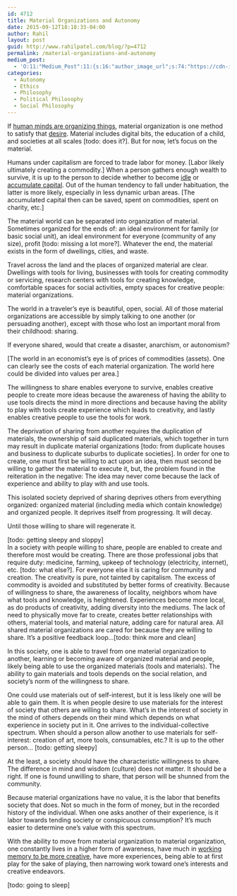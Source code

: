 ```yaml
---
id: 4712
title: Material Organizations and Autonomy
date: 2015-09-12T18:18:33-04:00
author: Rahil
layout: post
guid: http://www.rahilpatel.com/blog/?p=4712
permalink: /material-organizations-and-autonomy
medium_post:
  - 'O:11:"Medium_Post":11:{s:16:"author_image_url";s:74:"https://cdn-images-1.medium.com/fit/c/200/200/1*dmbNkD5D-u45r44go_cf0g.png";s:10:"author_url";s:28:"https://medium.com/@rahil627";s:11:"byline_name";N;s:12:"byline_email";N;s:10:"cross_link";s:2:"no";s:2:"id";s:12:"fcb18f247457";s:21:"follower_notification";s:3:"yes";s:7:"license";s:19:"all-rights-reserved";s:14:"publication_id";s:2:"-1";s:6:"status";s:6:"public";s:3:"url";s:77:"https://medium.com/@rahil627/material-organizations-and-autonomy-fcb18f247457";}'
categories:
  - Autonomy
  - Ethics
  - Philosophy
  - Political Philosophy
  - Social Philosophy
---
```

If [human minds are organizing things](http://www.rahilpatel.com/blog/chaos-and-organization), material organization is one method to satisfy that [desire](http://www.rahilpatel.com/blog/creativity-as-organization-from-chaos). Material includes digital bits, the education of a child, and societies at all scales [todo: does it?]. But for now, let&#8217;s focus on the material.

Humans under capitalism are forced to trade labor for money. [Labor likely ultimately creating a commodity.] When a person gathers enough wealth to survive, it is up to the person to decide whether to become [idle](http://www.zpub.com/notes/idle.html) or [accumulate capital](https://en.wikipedia.org/wiki/Capital_accumulation). Out of the human tendency to fall under habituation, the latter is more likely, especially in less dynamic urban areas. [The accumulated capital then can be saved, spent on commodities, spent on charity, etc.]

The material world can be separated into organization of material. Sometimes organized for the ends of: an ideal environment for family (or basic social unit), an ideal environment for everyone (community of any size), profit [todo: missing a lot more?]. Whatever the end, the material exists in the form of dwellings, cities, and waste.

Travel across the land and the places of organized material are clear. Dwellings with tools for living, businesses with tools for creating commodity or servicing, research centers with tools for creating knowledge, comfortable spaces for social activities, empty spaces for creative people: material organizations.

The world in a traveler&#8217;s eye is beautiful, open, social. All of those material organizations are accessible by simply talking to one another (or persuading another), except with those who lost an important moral from their childhood: sharing.

If everyone shared, would that create a disaster, anarchism, or autonomism?

[The world in an economist&#8217;s eye is of prices of commodities (assets). One can clearly see the costs of each material organization. The world here could be divided into values per area.]

The willingness to share enables everyone to survive, enables creative people to create more ideas because the awareness of having the ability to use tools directs the mind in more directions and because having the ability to play with tools create experience which leads to creativity, and lastly enables creative people to use the tools for work.

The deprivation of sharing from another requires the duplication of materials, the ownership of said duplicated materials, which together in turn may result in duplicate material organizations [todo: from duplicate houses and business to duplicate suburbs to duplicate societies]. In order for one to create, one must first be willing to act upon an idea, then must second be willing to gather the material to execute it, but, the problem found in the reiteration in the negative: The idea may never come because the lack of experience and ability to play with and use tools.

This isolated society deprived of sharing deprives others from everything organized: organized material (including media which contain knowledge) and organized people. It deprives itself from progressing. It will decay.

Until those willing to share will regenerate it.

[todo: getting sleepy and sloppy]  
In a society with people willing to share, people are enabled to create and therefore most would be creating. There are those professional jobs that require duty: medicine, farming, upkeep of technology (electricity, internet), etc. [todo: what else?]. For everyone else it is caring for community and creation. The creativity is pure, not tainted by capitalism. The excess of commodity is avoided and substituted by better forms of creativity. Because of willingness to share, the awareness of locality, neighbors whom have what tools and knowledge, is heightened. Experiences become more local, as do products of creativity, adding diversity into the mediums. The lack of need to physically move far to create, creates better relationships with others, material tools, and material nature, adding care for natural area. All shared material organizations are cared for because they are willing to share. It&#8217;s a positive feedback loop&#8230;[todo: think more and clean]

In this society, one is able to travel from one material organization to another, learning or becoming aware of organized material and people, likely being able to use the organized materials (tools and materials). The ability to gain materials and tools depends on the social relation, and society&#8217;s norm of the willingness to share.

One could use materials out of self-interest, but it is less likely one will be able to gain them. It is when people desire to use materials for the interest of society that others are willing to share. What&#8217;s in the interest of society in the mind of others depends on their mind which depends on what experience in society put in it. One arrives to the individual-collective spectrum. When should a person allow another to use materials for self-interest: creation of art, more tools, consumables, etc.? It is up to the other person&#8230; [todo: getting sleepy]

At the least, a society should have the characteristic willingness to share. The difference in mind and wisdom (culture) does not matter. It should be a right. If one is found unwilling to share, that person will be shunned from the community.

Because material organizations have no value, it is the labor that benefits society that does. Not so much in the form of money, but in the recorded history of the individual. When one asks another of their experience, is it labor towards tending society or conspicuous consumption? It&#8217;s much easier to determine one&#8217;s value with this spectrum.

With the ability to move from material organization to material organization, one constantly lives in a higher form of awareness, have much in [working memory to be more creative](http://www.rahilpatel.com/blog/working-memory-and-creativity), have more experiences, being able to at first play for the sake of playing, then narrowing work toward one&#8217;s interests and creative endeavors.

[todo: going to sleep]
